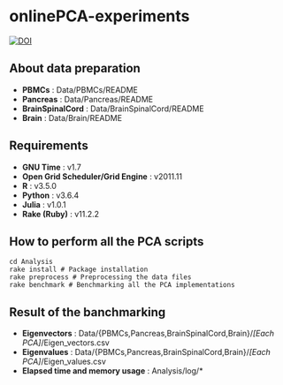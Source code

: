 # onlinePCA-experiments
[![DOI](https://zenodo.org/badge/186921547.svg)](https://zenodo.org/badge/latestdoi/186921547)

## About data preparation
- **PBMCs** : Data/PBMCs/README
- **Pancreas** : Data/Pancreas/README
- **BrainSpinalCord** : Data/BrainSpinalCord/README
- **Brain** : Data/Brain/README

## Requirements
- **GNU Time** : v1.7
- **Open Grid Scheduler/Grid Engine** : v2011.11
- **R** : v3.5.0
- **Python** : v3.6.4
- **Julia** : v1.0.1
- **Rake (Ruby)** : v11.2.2

## How to perform all the PCA scripts
```{bash}
cd Analysis
rake install # Package installation
rake preprocess # Preprocessing the data files
rake benchmark # Benchmarking all the PCA implementations
```

## Result of the banchmarking
- **Eigenvectors** : Data/{PBMCs,Pancreas,BrainSpinalCord,Brain}/*[Each PCA]*/Eigen_vectors.csv
- **Eigenvalues** : Data/{PBMCs,Pancreas,BrainSpinalCord,Brain}/*[Each PCA]*/Eigen_values.csv
- **Elapsed time and memory usage** : Analysis/log/*
